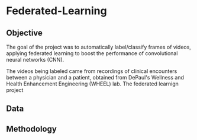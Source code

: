 # Federated-Learning
## Objective
The goal of the project was to automatically label/classify frames of videos, applying federated learning to boost the performance of convolutional neural networks (CNN).

The videos being labeled came from recordings of clinical encounters between a physician and a patient, obtained from DePaul's Wellness and Health Enhancement Engineering (WHEEL) lab. The federated learnign project 

## Data


## Methodology

## 
